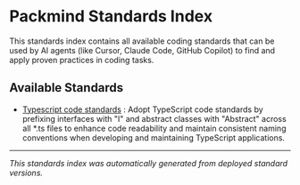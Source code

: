 # Packmind Standards Index

This standards index contains all available coding standards that can be used by AI agents (like Cursor, Claude Code, GitHub Copilot) to find and apply proven practices in coding tasks.

## Available Standards

- [Typescript code standards](./standards/typescript-code-standards.md) : Adopt TypeScript code standards by prefixing interfaces with "I" and abstract classes with "Abstract" across all *.ts files to enhance code readability and maintain consistent naming conventions when developing and maintaining TypeScript applications.


---

*This standards index was automatically generated from deployed standard versions.*